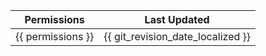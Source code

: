 | Permissions       | Last Updated                      |
| ----------------- | --------------------------------- |
| {{ permissions }} | {{ git_revision_date_localized }} |
